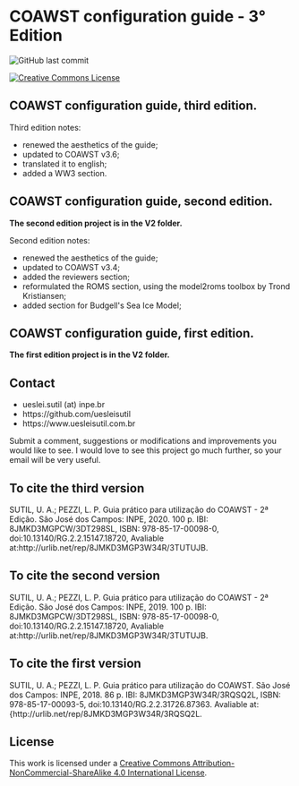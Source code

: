 # COAWST configuration guide - 3° Edition
<img alt="GitHub last commit" src="https://img.shields.io/github/last-commit/uesleisutil/coawst_guide">

<a rel="license" href="http://creativecommons.org/licenses/by-nc-sa/4.0/"><img alt="Creative Commons License" style="border-width:0" src="https://i.creativecommons.org/l/by-nc-sa/4.0/88x31.png" /></a><br />

<h2>COAWST configuration guide, third edition.</h2>

Third edition notes:
* renewed the aesthetics of the guide;
* updated to COAWST v3.6;
* translated it to english;
* added a WW3 section.

<h2>COAWST configuration guide, second edition.</h2>

**The second edition project is in the V2 folder.**

Second edition notes:
* renewed the aesthetics of the guide;
* updated to COAWST v3.4;
* added the reviewers section;
* reformulated the ROMS section, using the model2roms toolbox by Trond Kristiansen;
* added section for Budgell's Sea Ice Model;

<h2>COAWST configuration guide, first edition.</h2>

**The first edition project is in the V2 folder.**
  
<h2>Contact</h2>
<ul>
<li>ueslei.sutil (at) inpe.br</li>
<li>https://github.com/uesleisutil</li>
<li>https://www.uesleisutil.com.br</li>
</ul>
Submit a comment, suggestions or modifications and improvements you would like to see. I would love to see this project go much further, so your
email will be very useful.

<h2>To cite the third version</h2>
 SUTIL, U. A.; PEZZI, L. P. Guia prático para utilização do COAWST - 2ª Edição. São José dos Campos: INPE, 2020. 100 p. IBI: 8JMKD3MGPCW/3DT298SL, ISBN: 978-85-17-00098-0, doi:10.13140/RG.2.2.15147.18720, Avaliable at:http://urlib.net/rep/8JMKD3MGP3W34R/3TUTUJB.


<h2>To cite the second version</h2>
SUTIL, U. A.; PEZZI, L. P. Guia prático para utilização do COAWST - 2ª Edição. São José dos Campos: INPE, 2019. 100 p. IBI: 8JMKD3MGPCW/3DT298SL, ISBN: 978-85-17-00098-0, doi:10.13140/RG.2.2.15147.18720, Avaliable at:http://urlib.net/rep/8JMKD3MGP3W34R/3TUTUJB.


<h2>To cite the first version</h2>
SUTIL, U. A.; PEZZI, L. P. Guia prático para utilização do COAWST. São José dos Campos: INPE, 2018. 86 p. IBI: 8JMKD3MGP3W34R/3RQSQ2L, ISBN: 978-85-17-00093-5, doi:10.13140/RG.2.2.31726.87363. Avaliable at:{http://urlib.net/rep/8JMKD3MGP3W34R/3RQSQ2L.
 

<h2>License</h2>
This work is licensed under a <a rel="license" href="http://creativecommons.org/licenses/by-nc-sa/4.0/">Creative Commons Attribution-NonCommercial-ShareAlike 4.0 International License</a>.
